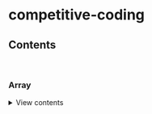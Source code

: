 # competitive-coding

## Contents

<br>

###  Array

<details>
<summary>View contents</summary>

* [`Binary Search`](./Array/binarySearch.md)
